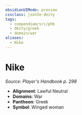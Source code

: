 ```yaml
---
obsidianUIMode: preview
cssclass: json5e-deity
tags:
  - compendium/src/phb
  - deity/greek
  - domain/war
aliases:
  - Nike
---
```

# Nike
*Source: Player's Handbook p. 298* 

- **Alignment**: Lawful Neutral
- **Domains**: War
- **Pantheon**: Greek
- **Symbol**: Winged woman